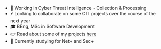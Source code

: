 

- 🔬 Working in Cyber Threat Intelligence - Collection & Processing
- ⚡️ Looking to collaborate on some CTI projects over the course of the next year
- 🎓 BEng, MSc in Software Development
- 👉 Read about some of my projects [here](https://daire-curran.000webhostapp.com/)
- 🌱 Currently studying for Net+ and Sec+


<!--
**dairelad/dairelad** is a ✨ _special_ ✨ repository because its `README.md` (this file) appears on your GitHub profile.

Here are some ideas to get you started:

- 🔭 I’m currently working on ...
- 🌱 I’m currently learning ...
- 👯 I’m looking to collaborate on ...
- 🤔 I’m looking for help with ...
- 💬 Ask me about ...
- 📫 How to reach me: ...
- 😄 Pronouns: ...
- ⚡ Fun fact: ...
-->
